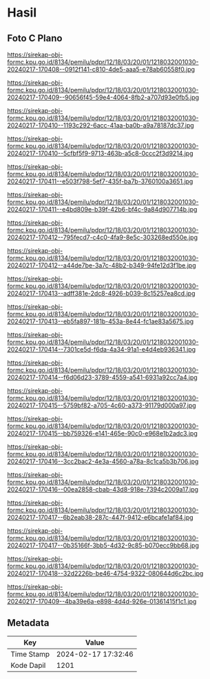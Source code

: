 # Hasil

## Foto C Plano

https://sirekap-obj-formc.kpu.go.id/8134/pemilu/pdpr/12/18/03/20/01/1218032001030-20240217-170408--0912f141-c810-4de5-aaa5-e78ab60558f0.jpg

https://sirekap-obj-formc.kpu.go.id/8134/pemilu/pdpr/12/18/03/20/01/1218032001030-20240217-170409--90656f45-59e4-4064-8fb2-a707d93e0fb5.jpg

https://sirekap-obj-formc.kpu.go.id/8134/pemilu/pdpr/12/18/03/20/01/1218032001030-20240217-170410--1193c292-6acc-41aa-ba0b-a9a78187dc37.jpg

https://sirekap-obj-formc.kpu.go.id/8134/pemilu/pdpr/12/18/03/20/01/1218032001030-20240217-170410--5cfbf5f9-9713-463b-a5c8-0ccc2f3d9214.jpg

https://sirekap-obj-formc.kpu.go.id/8134/pemilu/pdpr/12/18/03/20/01/1218032001030-20240217-170411--e503f798-5ef7-435f-ba7b-3760100a3651.jpg

https://sirekap-obj-formc.kpu.go.id/8134/pemilu/pdpr/12/18/03/20/01/1218032001030-20240217-170411--e4bd809e-b39f-42b6-bf4c-9a84d907714b.jpg

https://sirekap-obj-formc.kpu.go.id/8134/pemilu/pdpr/12/18/03/20/01/1218032001030-20240217-170412--795fecd7-c4c0-4fa9-8e5c-303268ed550e.jpg

https://sirekap-obj-formc.kpu.go.id/8134/pemilu/pdpr/12/18/03/20/01/1218032001030-20240217-170412--a44de7be-3a7c-48b2-b349-94fe12d3f1be.jpg

https://sirekap-obj-formc.kpu.go.id/8134/pemilu/pdpr/12/18/03/20/01/1218032001030-20240217-170413--adff381e-2dc8-4926-b039-8c15257ea8cd.jpg

https://sirekap-obj-formc.kpu.go.id/8134/pemilu/pdpr/12/18/03/20/01/1218032001030-20240217-170413--eb5fa897-181b-453a-8e44-fc1ae83a5675.jpg

https://sirekap-obj-formc.kpu.go.id/8134/pemilu/pdpr/12/18/03/20/01/1218032001030-20240217-170414--7301ce5d-f6da-4a34-91a1-e4d4eb936341.jpg

https://sirekap-obj-formc.kpu.go.id/8134/pemilu/pdpr/12/18/03/20/01/1218032001030-20240217-170414--f6d06d23-3789-4559-a541-6931a92cc7a4.jpg

https://sirekap-obj-formc.kpu.go.id/8134/pemilu/pdpr/12/18/03/20/01/1218032001030-20240217-170415--5759bf82-a705-4c60-a373-91179d000a97.jpg

https://sirekap-obj-formc.kpu.go.id/8134/pemilu/pdpr/12/18/03/20/01/1218032001030-20240217-170415--bb759326-e141-465e-90c0-e968e1b2adc3.jpg

https://sirekap-obj-formc.kpu.go.id/8134/pemilu/pdpr/12/18/03/20/01/1218032001030-20240217-170416--3cc2bac2-4e3a-4560-a78a-8c1ca5b3b706.jpg

https://sirekap-obj-formc.kpu.go.id/8134/pemilu/pdpr/12/18/03/20/01/1218032001030-20240217-170416--00ea2858-cbab-43d8-918e-7394c2009a17.jpg

https://sirekap-obj-formc.kpu.go.id/8134/pemilu/pdpr/12/18/03/20/01/1218032001030-20240217-170417--6b2eab38-287c-447f-9412-e6bcafe1af84.jpg

https://sirekap-obj-formc.kpu.go.id/8134/pemilu/pdpr/12/18/03/20/01/1218032001030-20240217-170417--0b35166f-3bb5-4d32-9c85-b070ecc9bb68.jpg

https://sirekap-obj-formc.kpu.go.id/8134/pemilu/pdpr/12/18/03/20/01/1218032001030-20240217-170418--32d2226b-be46-4754-9322-080644d6c2bc.jpg

https://sirekap-obj-formc.kpu.go.id/8134/pemilu/pdpr/12/18/03/20/01/1218032001030-20240217-170409--4ba39e6a-e898-4d4d-926e-01361415f1c1.jpg


## Metadata

| Key        | Value               |
| ---------- | ------------------- |
| Time Stamp | 2024-02-17 17:32:46 |
| Kode Dapil | 1201                |



